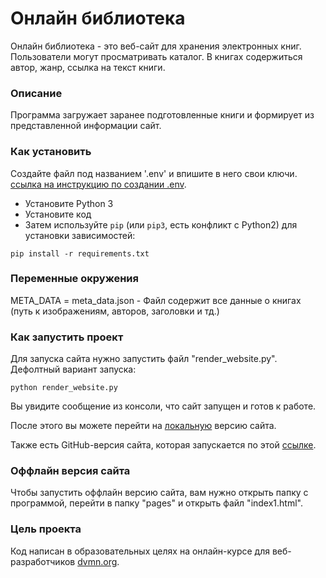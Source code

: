 # Онлайн библиотека
Онлайн библиотека - это веб-сайт для хранения электронных книг. Пользователи могут просматривать каталог. В книгах содержиться автор, жанр, ссылка на текст книги.

### Описание
Программа загружает заранее подготовленные книги и формирует из представленной информации сайт.

### Как установить

Создайте файл под названием '.env' и впишите в него свои ключи. [ссылка на инструкцию по создании .env](https://www.geeksforgeeks.org/how-to-create-and-use-env-files-in-python/).

* Установите Python 3 
* Установите код
* Затем используйте `pip` (или `pip3`, есть конфликт с Python2) для установки зависимостей:
```
pip install -r requirements.txt
```

### Переменные окружения
META_DATA = meta_data.json - Файл содержит все данные о книгах (путь к изображениям, авторов, заголовки и тд.)

### Как запустить проект

Для запуска сайта нужно запустить файл "render_website.py". Дефолтный вариант запуска:
```
python render_website.py 
```
Вы увидите сообщение из консоли, что сайт запущен и готов к работе.

После этого вы можете перейти на [локальную](http://127.0.0.1:5500) версию сайта.

Также есть GitHub-версия сайта, которая запускается по этой [ссылке](https://nikolai124.github.io/Lesson-3.-Designing-an-online-library/).

### Оффлайн версия сайта
Чтобы запустить оффлайн версию сайта, вам нужно открыть папку с программой, перейти в папку "pages" и открыть файл "index1.html".

### Цель проекта

Код написан в образовательных целях на онлайн-курсе для веб-разработчиков [dvmn.org](https://dvmn.org/).